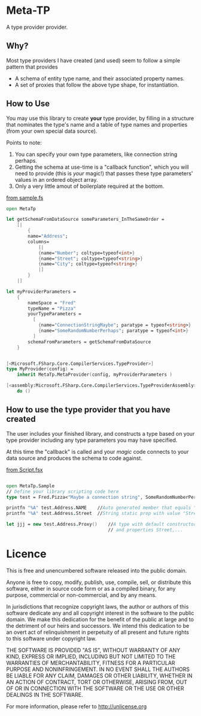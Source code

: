# Meta-TP

A type provider provider.

## Why?

Most type providers I have created (and used) seem to follow a simple pattern that provides

* A schema of entity type name, and their associated property names.
* A set of proxies that follow the above type shape, for instantiation.

## How to Use

You may use this library to create __your__ type provider, by filling in a structure that nominates the type's name and a table of type names and properties
(from your own special data source).

Points to note:

1. You can specify your own type parameters, like connection string perhaps.
1. Getting the schema at use-time is a "callback function", which you will need to provide (this is _your_ magic!) that passes these type parameters' values in an ordered object array.
1. Only a very little amout of boilerplate required at the bottom.

[from sample.fs](sample.fs)
````` fsharp
open MetaTp

let getSchemaFromDataSource someParameters_InTheSameOrder = 
    [|
        {
        name="Address"; 
        columns=
            [|
            {name="Number"; coltype=typeof<int>}
            {name="Street"; coltype=typeof<string>}
            {name="City"; coltype=typeof<string>}
            |] 
        }
    |]

let myProviderParameters =
    {
        nameSpace = "Fred"
        typeName = "Pizza"
        yourTypeParameters = 
          [
            {name="ConnectionStringMaybe"; paratype = typeof<string>}
            {name="SomeRandomNumberPerhaps"; paratype = typeof<int>}
          ]
        schemaFromParameters = getSchemaFromDataSource
    }


[<Microsoft.FSharp.Core.CompilerServices.TypeProvider>]
type MyProvider(config) =
    inherit MetaTp.MetaProvider(config, myProviderParameters )

[<assembly:Microsoft.FSharp.Core.CompilerServices.TypeProviderAssembly>]
    do ()

`````

## How to use the type provider that you have created

The user includes your finished library, and constructs a type based on your
type provider including any type parameters you may have specified.

At this time the "callback" is called and your _magic_ code connects to your 
data source and produces the schema to code against.

[from Script.fsx](Script.fsx)
```` fsharp

open MetaTp.Sample
// Define your library scripting code here
type test = Fred.Pizza<"Maybe a connection string", SomeRandomNumberPerhaps=42>

printfn "%A" test.Address.NAME    //Auto generated member that equals "Address"
printfn "%A" test.Address.Street  //String static prop with value "Street"

let jjj = new test.Address.Proxy()    //A type with default constructor
                                      // and properties Street,...

````

# Licence

This is free and unencumbered software released into the public domain.

Anyone is free to copy, modify, publish, use, compile, sell, or
distribute this software, either in source code form or as a compiled
binary, for any purpose, commercial or non-commercial, and by any
means.

In jurisdictions that recognize copyright laws, the author or authors
of this software dedicate any and all copyright interest in the
software to the public domain. We make this dedication for the benefit
of the public at large and to the detriment of our heirs and
successors. We intend this dedication to be an overt act of
relinquishment in perpetuity of all present and future rights to this
software under copyright law.

THE SOFTWARE IS PROVIDED "AS IS", WITHOUT WARRANTY OF ANY KIND,
EXPRESS OR IMPLIED, INCLUDING BUT NOT LIMITED TO THE WARRANTIES OF
MERCHANTABILITY, FITNESS FOR A PARTICULAR PURPOSE AND NONINFRINGEMENT.
IN NO EVENT SHALL THE AUTHORS BE LIABLE FOR ANY CLAIM, DAMAGES OR
OTHER LIABILITY, WHETHER IN AN ACTION OF CONTRACT, TORT OR OTHERWISE,
ARISING FROM, OUT OF OR IN CONNECTION WITH THE SOFTWARE OR THE USE OR
OTHER DEALINGS IN THE SOFTWARE.

For more information, please refer to <http://unlicense.org>